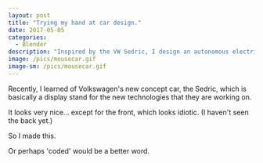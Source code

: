 ```yaml
---
layout: post
title: "Trying my hand at car design."
date: 2017-05-05
categories:
  - Blender
description: "Inspired by the VW Sedric, I design an autonomous electric car."
image: /pics/mousecar.gif
image-sm: /pics/mousecar.gif
---
```

Recently, I learned of Volkswagen's new concept car, the Sedric, which is basically a display stand for the new technologies that they are working on.

It looks very nice... except for the front, which looks idiotic. (I haven't seen the back yet.)

So I made this.

Or perhaps 'coded' would be a better word.

